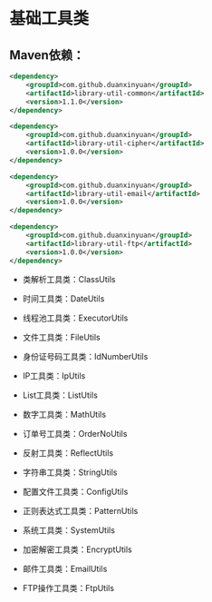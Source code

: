 # 基础工具类


## Maven依赖：
```xml
<dependency>
    <groupId>com.github.duanxinyuan</groupId>
    <artifactId>library-util-common</artifactId>
    <version>1.1.0</version>
</dependency>
```
```xml
<dependency>
    <groupId>com.github.duanxinyuan</groupId>
    <artifactId>library-util-cipher</artifactId>
    <version>1.0.0</version>
</dependency>
```
```xml
<dependency>
    <groupId>com.github.duanxinyuan</groupId>
    <artifactId>library-util-email</artifactId>
    <version>1.0.0</version>
</dependency>
```
```xml
<dependency>
    <groupId>com.github.duanxinyuan</groupId>
    <artifactId>library-util-ftp</artifactId>
    <version>1.0.0</version>
</dependency>
```

* 类解析工具类：ClassUtils
* 时间工具类：DateUtils
* 线程池工具类：ExecutorUtils
* 文件工具类：FileUtils
* 身份证号码工具类：IdNumberUtils
* IP工具类：IpUtils
* List工具类：ListUtils
* 数字工具类：MathUtils
* 订单号工具类：OrderNoUtils
* 反射工具类：ReflectUtils
* 字符串工具类：StringUtils
* 配置文件工具类：ConfigUtils
* 正则表达式工具类：PatternUtils
* 系统工具类：SystemUtils

* 加密解密工具类：EncryptUtils

* 邮件工具类：EmailUtils

* FTP操作工具类：FtpUtils
